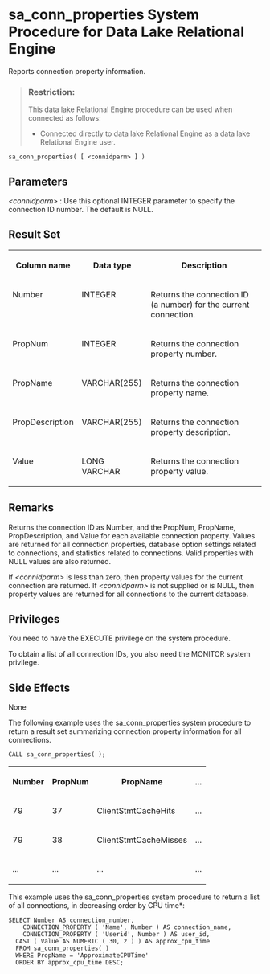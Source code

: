 <!-- loio3be575056c5f10148e5c8cb5b61644ff -->

# sa\_conn\_properties System Procedure for Data Lake Relational Engine

Reports connection property information.



> ### Restriction:  
> This data lake Relational Engine procedure can be used when connected as follows:
> 
> -   Connected directly to data lake Relational Engine as a data lake Relational Engine user.



```
sa_conn_properties( [ <connidparm> ] )
```



## Parameters

  *<connidparm\>* 
 :   Use this optional INTEGER parameter to specify the connection ID number. The default is NULL.

 

## Result Set


<table>
<tr>
<th valign="top">

Column name



</th>
<th valign="top">

Data type



</th>
<th valign="top">

Description



</th>
</tr>
<tr>
<td valign="top">

Number



</td>
<td valign="top">

INTEGER



</td>
<td valign="top">

Returns the connection ID \(a number\) for the current connection.



</td>
</tr>
<tr>
<td valign="top">

PropNum



</td>
<td valign="top">

INTEGER



</td>
<td valign="top">

Returns the connection property number.



</td>
</tr>
<tr>
<td valign="top">

PropName



</td>
<td valign="top">

VARCHAR\(255\)



</td>
<td valign="top">

Returns the connection property name.



</td>
</tr>
<tr>
<td valign="top">

PropDescription



</td>
<td valign="top">

VARCHAR\(255\)



</td>
<td valign="top">

Returns the connection property description.



</td>
</tr>
<tr>
<td valign="top">

Value



</td>
<td valign="top">

LONG VARCHAR



</td>
<td valign="top">

Returns the connection property value.



</td>
</tr>
</table>



## Remarks

Returns the connection ID as Number, and the PropNum, PropName, PropDescription, and Value for each available connection property. Values are returned for all connection properties, database option settings related to connections, and statistics related to connections. Valid properties with NULL values are also returned.

If *<connidparm\>* is less than zero, then property values for the current connection are returned. If *<connidparm\>* is not supplied or is NULL, then property values are returned for all connections to the current database.



## Privileges

You need to have the EXECUTE privilege on the system procedure.

To obtain a list of all connection IDs, you also need the MONITOR system privilege.



## Side Effects

None



The following example uses the sa\_conn\_properties system procedure to return a result set summarizing connection property information for all connections.

```
CALL sa_conn_properties( );
```


<table>
<tr>
<th valign="top">

Number



</th>
<th valign="top">

PropNum



</th>
<th valign="top">

PropName



</th>
<th valign="top">

...



</th>
</tr>
<tr>
<td valign="top">

79



</td>
<td valign="top">

37



</td>
<td valign="top">

ClientStmtCacheHits



</td>
<td valign="top">

...



</td>
</tr>
<tr>
<td valign="top">

79



</td>
<td valign="top">

38



</td>
<td valign="top">

ClientStmtCacheMisses



</td>
<td valign="top">

...



</td>
</tr>
<tr>
<td valign="top">

...



</td>
<td valign="top">

...



</td>
<td valign="top">

...



</td>
<td valign="top">

...



</td>
</tr>
</table>

This example uses the sa\_conn\_properties system procedure to return a list of all connections, in decreasing order by CPU time\*:

```
SELECT Number AS connection_number,
    CONNECTION_PROPERTY ( 'Name', Number ) AS connection_name,
    CONNECTION_PROPERTY ( 'Userid', Number ) AS user_id,
  CAST ( Value AS NUMERIC ( 30, 2 ) ) AS approx_cpu_time
  FROM sa_conn_properties( )
  WHERE PropName = 'ApproximateCPUTime'
  ORDER BY approx_cpu_time DESC;
```

